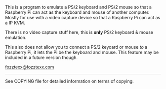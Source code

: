 This is a program to emulate a PS/2 keyboard and PS/2 mouse so that a
Raspberry Pi can act as the keyboard and mouse of another
computer. Mostly for use with a video capture device so that a
Raspberry Pi can act as a IP KVM.

There is no video capture stuff here, this is **only** PS/2 keyboard &
mouse emulation.

This also does not allow you to connect a PS/2 keyoard or mouse *to* a
Raspberry Pi, it lets the Pi be the keyboard and mouse. This feature
may be included in a future version though.

fozztexx@fozztexx.com

---

See COPYING file for detailed information on terms of copying.
